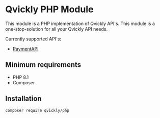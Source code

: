 # Qvickly PHP Module

This module is a PHP implementation of Qvickly API's.
This module is a one-stop-solution for all your Qvickly API needs.

Currently supported API's:
- [PaymentAPI](https://billmate.github.io/QvicklyDocumentation/qvickly-api.html)

## Minimum requirements
- PHP 8.1
- Composer

## Installation
```bash
composer require qvickly/php
```